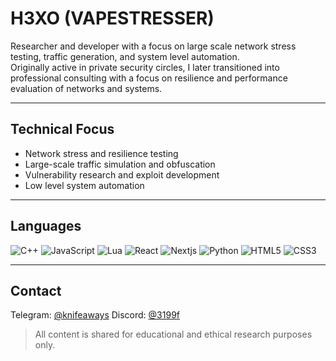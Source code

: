 # H3XO (VAPESTRESSER)

Researcher and developer with a focus on large scale network stress testing, traffic generation, and system level automation.  
Originally active in private security circles, I later transitioned into professional consulting with a focus on resilience and performance evaluation of networks and systems.

---

## Technical Focus
- Network stress and resilience testing  
- Large-scale traffic simulation and obfuscation  
- Vulnerability research and exploit development  
- Low level system automation  

---

## Languages

![C++](https://img.shields.io/badge/-C++-00599C?logo=c%2B%2B&logoColor=white&style=flat)
![JavaScript](https://img.shields.io/badge/-JavaScript-F7DF1E?logo=javascript&logoColor=black&style=flat)
![Lua](https://img.shields.io/badge/-Lua-2C2D72?logo=lua&logoColor=white&style=flat)
![React](https://img.shields.io/badge/-React-61DAFB?logo=react&logoColor=black&style=flat)
![Nextjs](https://img.shields.io/badge/-Next.js-000000?logo=next.js&logoColor=white&style=flat)
![Python](https://img.shields.io/badge/-Python-3776AB?logo=python&logoColor=white&style=flat)
![HTML5](https://img.shields.io/badge/-HTML5-E34F26?logo=html5&logoColor=white&style=flat)
![CSS3](https://img.shields.io/badge/-CSS3-1572B6?logo=css3&logoColor=white&style=flat)

---

## Contact
Telegram: [@knifeaways](https://t.me/knifeaways)
Discord: [@3199f](1374778339021033586)

> All content is shared for educational and ethical research purposes only.
